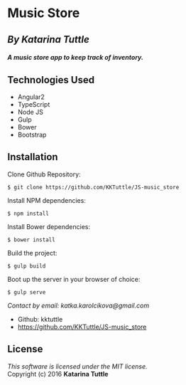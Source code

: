 # Music Store
## *By Katarina Tuttle*

##### *A music store app to keep track of inventory.*

## Technologies Used

* Angular2<br>
* TypeScript<br>
* Node JS<br>
* Gulp<br>
* Bower<br>
* Bootstrap

Installation
------------
Clone Github Repository:
```
$ git clone https://github.com/KKTuttle/JS-music_store
```
Install NPM dependencies:
```
$ npm install
```
Install Bower dependencies:
```
$ bower install
```
Build the project:
```
$ gulp build
```
Boot up the server in your browser of choice:
```
$ gulp serve
```

_Contact by email: katka.karolcikova@gmail.com_
* Github: kktuttle
* https://github.com/KKTuttle/JS-music_store

License
-------
_This software is licensed under the MIT license._<br>
Copyright (c) 2016 **Katarina Tuttle**

